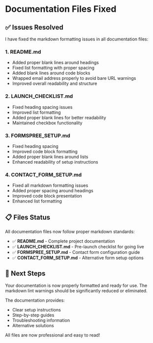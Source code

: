 # Documentation Files Fixed

## ✅ Issues Resolved

I have fixed the markdown formatting issues in all documentation files:

### 1. README.md
- Added proper blank lines around headings
- Fixed list formatting with proper spacing
- Added blank lines around code blocks
- Wrapped email address properly to avoid bare URL warnings
- Improved overall readability and structure

### 2. LAUNCH_CHECKLIST.md
- Fixed heading spacing issues
- Improved list formatting
- Added proper blank lines for better readability
- Maintained checkbox functionality

### 3. FORMSPREE_SETUP.md
- Fixed heading spacing
- Improved code block formatting
- Added proper blank lines around lists
- Enhanced readability of setup instructions

### 4. CONTACT_FORM_SETUP.md
- Fixed all markdown formatting issues
- Added proper spacing around headings
- Improved code block presentation
- Enhanced list formatting

## 📋 Files Status

All documentation files now follow proper markdown standards:

- ✅ **README.md** - Complete project documentation
- ✅ **LAUNCH_CHECKLIST.md** - Pre-launch checklist for going live
- ✅ **FORMSPREE_SETUP.md** - Contact form configuration guide
- ✅ **CONTACT_FORM_SETUP.md** - Alternative form setup options

## 🎯 Next Steps

Your documentation is now properly formatted and ready for use. The markdown lint warnings should be significantly reduced or eliminated.

The documentation provides:
- Clear setup instructions
- Step-by-step guides
- Troubleshooting information
- Alternative solutions

All files are now professional and easy to read!

